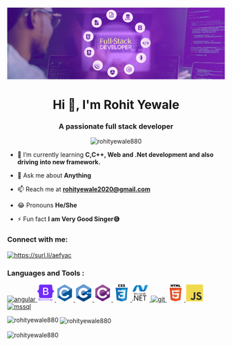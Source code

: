 ![Header](https://github.com/RohitYewale880/RohitYewale880/blob/main/Header.png?raw=true)
<h1 align="center">Hi 👋, I'm Rohit Yewale</h1>
<h3 align="center">A passionate full stack developer </h3>
<p align="center"> <img src="https://komarev.com/ghpvc/?username=rohityewale880&label=Profile%20views&color=0e75b6&style=flat" alt="rohityewale880" /> </p>



- 🌱 I’m currently learning **C,C++, Web and .Net development and also driving into new framework.**

- 💬 Ask me about **Anything**

- 📫 Reach me at **rohityewale2020@gmail.com**

-  😂 Pronouns **He/She**

- ⚡ Fun fact **I am Very Good Singer😅**


<h3 align="left">Connect with me:</h3>
<p align="left">
<a href="https://linkedin.com/in/https://surl.li/aefyac" target="blank"><img align="center" src="https://raw.githubusercontent.com/rahuldkjain/github-profile-readme-generator/master/src/images/icons/Social/linked-in-alt.svg" alt="https://surl.li/aefyac" height="30" width="40" /></a>
</p>

<h3 align="left">Languages and Tools :</h3>
<p align="left"> <a href="https://angular.io" target="_blank" rel="noreferrer"> <img src="https://angular.io/assets/images/logos/angular/angular.svg" alt="angular" width="40" height="40"/> </a> <a href="https://getbootstrap.com" target="_blank" rel="noreferrer"> <img src="https://raw.githubusercontent.com/devicons/devicon/master/icons/bootstrap/bootstrap-plain-wordmark.svg" alt="bootstrap" width="40" height="40"/> </a> <a href="https://www.cprogramming.com/" target="_blank" rel="noreferrer"> <img src="https://raw.githubusercontent.com/devicons/devicon/master/icons/c/c-original.svg" alt="c" width="40" height="40"/> </a> <a href="https://www.w3schools.com/cpp/" target="_blank" rel="noreferrer"> <img src="https://raw.githubusercontent.com/devicons/devicon/master/icons/cplusplus/cplusplus-original.svg" alt="cplusplus" width="40" height="40"/> </a> <a href="https://www.w3schools.com/cs/" target="_blank" rel="noreferrer"> <img src="https://raw.githubusercontent.com/devicons/devicon/master/icons/csharp/csharp-original.svg" alt="csharp" width="40" height="40"/> </a> <a href="https://www.w3schools.com/css/" target="_blank" rel="noreferrer"> <img src="https://raw.githubusercontent.com/devicons/devicon/master/icons/css3/css3-original-wordmark.svg" alt="css3" width="40" height="40"/> </a> <a href="https://dotnet.microsoft.com/" target="_blank" rel="noreferrer"> <img src="https://raw.githubusercontent.com/devicons/devicon/master/icons/dot-net/dot-net-original-wordmark.svg" alt="dotnet" width="40" height="40"/> </a> <a href="https://git-scm.com/" target="_blank" rel="noreferrer"> <img src="https://www.vectorlogo.zone/logos/git-scm/git-scm-icon.svg" alt="git" width="40" height="40"/> </a> <a href="https://www.w3.org/html/" target="_blank" rel="noreferrer"> <img src="https://raw.githubusercontent.com/devicons/devicon/master/icons/html5/html5-original-wordmark.svg" alt="html5" width="40" height="40"/> </a> <a href="https://developer.mozilla.org/en-US/docs/Web/JavaScript" target="_blank" rel="noreferrer"> <img src="https://raw.githubusercontent.com/devicons/devicon/master/icons/javascript/javascript-original.svg" alt="javascript" width="40" height="40"/> </a> <a href="https://www.microsoft.com/en-us/sql-server" target="_blank" rel="noreferrer"> <img src="https://www.svgrepo.com/show/303229/microsoft-sql-server-logo.svg" alt="mssql" width="40" height="40"/> </a> </p>

<p><img align="left" src="https://github-readme-stats.vercel.app/api/top-langs?username=rohityewale880&show_icons=true&locale=en&layout=compact" alt="rohityewale880" /></p>

<p>&nbsp;<img align="center" src="https://github-readme-stats.vercel.app/api?username=rohityewale880&show_icons=true&locale=en" alt="rohityewale880" /></p>

<p><img align="center" src="https://github-readme-streak-stats.herokuapp.com/?user=rohityewale880&" alt="rohityewale880" /></p>

